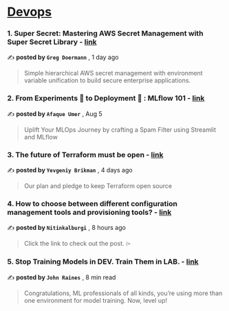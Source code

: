 
<h1><a href=https://medium.com/tag/devops/recommended target="_blank" rel="noopener noreferrer">Devops</a></h1>
<h3>1. Super Secret: Mastering AWS Secret Management with Super Secret Library - <a href=https://medium.com/@gdoermann/super-secret-mastering-aws-secret-management-with-super-secret-library-b6dc782c4145?source=tag_recommended_feed---------0-84----------devops----------117b7cdd_8928_4b97_995f_2dfe445854a9------- target="_blank" rel="noopener noreferrer">link</a></h3>

✍️ **posted by `Greg Doermann`** <date> , 1 day ago</date>

<blockquote>Simple hierarchical AWS secret management with environment variable unification to build secure enterprise applications.</blockquote>

<h3>2. From Experiments 🧪 to Deployment 🚀 : MLflow 101 - <a href=https://medium.com/towards-artificial-intelligence/from-experiments-to-deployment-mlflow-101-40638d0e7f26?source=tag_recommended_feed---------1-107----------devops----------117b7cdd_8928_4b97_995f_2dfe445854a9------- target="_blank" rel="noopener noreferrer">link</a></h3>

✍️ **posted by `Afaque Umer`** <date> , Aug 5</date>

<blockquote>Uplift Your MLOps Journey by crafting a Spam Filter using Streamlit and MLflow</blockquote>

<h3>3. The future of Terraform must be open - <a href=https://medium.com/gruntwork/the-future-of-terraform-must-be-open-ab0b9ba65bca?source=tag_recommended_feed---------2-85----------devops----------117b7cdd_8928_4b97_995f_2dfe445854a9------- target="_blank" rel="noopener noreferrer">link</a></h3>

✍️ **posted by `Yevgeniy Brikman`** <date> , 4 days ago</date>

<blockquote>Our plan and pledge to keep Terraform open source</blockquote>

<h3>4. How to choose between different configuration management tools and provisioning tools? - <a href=https://medium.com/@nitinkalburgi0/how-to-choose-between-different-configuration-management-tools-and-provisioning-tools-6ac14b822da4?source=tag_recommended_feed---------3-84----------devops----------117b7cdd_8928_4b97_995f_2dfe445854a9------- target="_blank" rel="noopener noreferrer">link</a></h3>

✍️ **posted by `Nitinkalburgi`** <date> , 8 hours ago</date>

<blockquote>Click the link to check out the post. ⌲</blockquote>

<h3>5. Stop Training Models in DEV. Train Them in LAB. - <a href=https://medium.com/@johndanielraines/stop-training-models-in-dev-train-them-in-lab-ad266c6ff3a6?source=tag_recommended_feed---------4-107----------devops----------117b7cdd_8928_4b97_995f_2dfe445854a9------- target="_blank" rel="noopener noreferrer">link</a></h3>

✍️ **posted by `John Raines`** <date> , 8 min read</date>

<blockquote>Congratulations, ML professionals of all kinds, you’re using more than one environment for model training. Now, level up!</blockquote>

